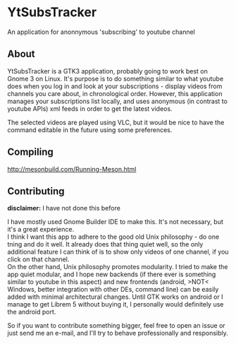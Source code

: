 # YtSubsTracker
An application for anonnymous 'subscribing' to youtube channel

## About
YtSubsTracker is a GTK3 application, probably going to work best on Gnome 3 on Linux. 
It's purpose is to do something similar to what youtube does when you log in and look at your subscriptions - 
display videos from channels you care about, in chronological order. However, this application manages your 
subscriptions list locally, and uses anonymous (in contrast to youtube APIs) xml feeds in order to get the latest videos.

The selected videos are played using VLC, but it would be nice to have the command editable in the future using some preferences.

## Compiling
http://mesonbuild.com/Running-Meson.html

## Contributing
**disclaimer:** I have not done this before

I have mostly used Gnome Builder IDE to make this. It's not necessary, but it's a great experience.  
I think I want this app to adhere to the good old Unix philosophy - do one tning and do it well.
It already does that thing quiet well, so the only additional feature I can think of is to show only videos of one channel, 
if you click on that channel.  
On the other hand, Unix philosophy promotes modularity. I tried to make the app quiet modular, and I hope new backends
(if there ever is something similar to youtube in this aspect) and new frontends (android, >NOT< Windows, better integration with other DEs, command line)
can be easily added with minimal architectural changes. Until GTK works on android or I manage to get Librem 5 without buying it,
I personally would definitely use the android port.

So if you want to contribute something bigger, feel free to open an issue or just send me an e-mail, and I'll try to behave professionally and responsibly.
